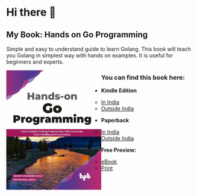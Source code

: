 # Hi there 👋

<!--
**Prithvipal/Prithvipal** is a ✨ _special_ ✨ repository because its `README.md` (this file) appears on your GitHub profile.

Here are some ideas to get you started:

- 🔭 I’m currently working on ...
- 🌱 I’m currently learning ...
- 👯 I’m looking to collaborate on ...
- 🤔 I’m looking for help with ...
- 💬 Ask me about ...
- 📫 How to reach me: ...
- 😄 Pronouns: ...
- ⚡ Fun fact: ...
-->

## My Book: Hands on Go Programming

Simple and easy to understand guide to learn Golang. This book will teach you Golang in simplest way with hands on examples. It is useful for beginners and experts.

<div style="width: 50%; float: left">
<img align="left" src=./imgs/book.jpeg width=300>
</div>


### You can find this book here:

- **Kindle Edition**
  - [In India](https://amzn.to/3uXFoME)
  - [Outside India](https://amzn.to/2OyCuNp)

- **Paperback**
  - [In India](https://amzn.to/3sWROTb)
  - [Outside India](https://amzn.to/3ribxMw)

- **Free Preview:**
  - [eBook](http://bit.ly/3rl7VcC)
  - [Print](https://bit.ly/3rli0Gq)


<!-- ![](./imgs/book.jpeg) -->
